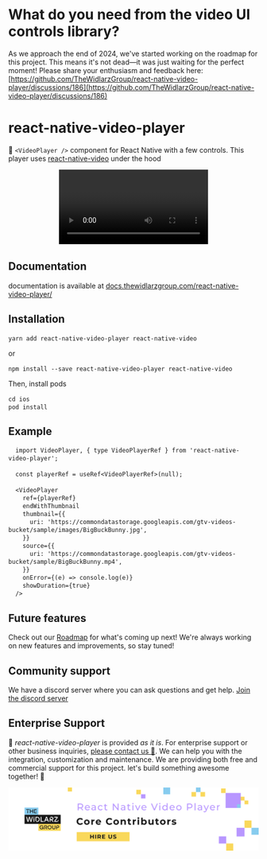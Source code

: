 

# What do you need from the video UI controls library?

As we approach the end of 2024, we've started working on the roadmap for this project. This means it's not dead—it was just waiting for the perfect moment! Please share your enthusiasm and feedback here: [https://github.com/TheWidlarzGroup/react-native-video-player/discussions/186](https://github.com/TheWidlarzGroup/react-native-video-player/discussions/186)

# react-native-video-player

🎥 `<VideoPlayer />` component for React Native with a few controls. This player uses [react-native-video](https://github.com/TheWidlarzGroup/react-native-video) under the hood

<div align="center">
  <video src="https://github.com/user-attachments/assets/e7e45760-54d0-403e-94bf-2a02ee49a9ee">
    Demo video
  </video>
</div>

## Documentation
documentation is available at [docs.thewidlarzgroup.com/react-native-video-player/](https://docs.thewidlarzgroup.com/react-native-video-player/)

## Installation

```
yarn add react-native-video-player react-native-video
```

or
```
npm install --save react-native-video-player react-native-video
```

Then, install pods
```
cd ios
pod install
```

## Example

```tsx
  import VideoPlayer, { type VideoPlayerRef } from 'react-native-video-player';

  const playerRef = useRef<VideoPlayerRef>(null);

  <VideoPlayer
    ref={playerRef}
    endWithThumbnail
    thumbnail={{
      uri: 'https://commondatastorage.googleapis.com/gtv-videos-bucket/sample/images/BigBuckBunny.jpg',
    }}
    source={{
      uri: 'https://commondatastorage.googleapis.com/gtv-videos-bucket/sample/BigBuckBunny.mp4',
    }}
    onError={(e) => console.log(e)}
    showDuration={true}
  />
```

## Future features

Check out our [Roadmap](https://github.com/TheWidlarzGroup/react-native-video-player/discussions/186) for what's coming up next! We're always working on new features and improvements, so stay tuned!

## Community support
We have a discord server where you can ask questions and get help. [Join the discord server](https://discord.gg/WXuM4Tgb9X)

## Enterprise Support
<p>
  📱 <i>react-native-video-player</i> is provided <i>as it is</i>. For enterprise support or other business inquiries, <a href="https://www.thewidlarzgroup.com/?utm_source=rnvp&utm_medium=readme#Contact">please contact us 🤝</a>. We can help you with the integration, customization and maintenance. We are providing both free and commercial support for this project. let's build something awesome together! 🚀
</p>
<a href="https://www.thewidlarzgroup.com/?utm_source=rnvp&utm_medium=readme">
  <picture>
    <source media="(prefers-color-scheme: dark)" srcset="./docs/static/img/banners/twg-dark.png" />
    <source media="(prefers-color-scheme: light)" srcset="./docs/static/img/banners/twg-light.png" />
    <img alt="TheWidlarzGroup" src="./docs/static/img/banners/twg-light.png" />
  </picture>
</a>
